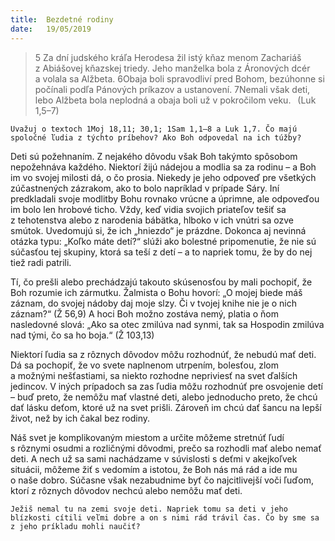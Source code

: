 ```yaml
---
title:  Bezdetné rodiny
date:   19/05/2019
---
```


> <p></p>
> 5 Za dní judského kráľa Herodesa žil istý kňaz menom Zachariáš z Abiášovej kňazskej triedy. Jeho manželka bola z Áronových dcér a volala sa Alžbeta. 6Obaja boli spravodliví pred Bohom, bezúhonne si počínali podľa Pánových príkazov a ustanovení. 7Nemali však deti, lebo Alžbeta bola neplodná a obaja boli už v pokročilom veku.  (Luk 1,5–7)

`Uvažuj o textoch 1Moj 18,11; 30,1; 1Sam 1,1–8 a Luk 1,7. Čo majú spoločné ľudia z týchto príbehov? Ako Boh odpovedal na ich túžby?`

Deti sú požehnaním. Z nejakého dôvodu však Boh takýmto spôsobom nepožehnáva každého. Niektorí žijú nádejou a modlia sa za rodinu – a Boh im vo svojej milosti dá, o čo prosia. Niekedy je jeho odpoveď pre všetkých zúčastnených zázrakom, ako to bolo napríklad v prípade Sáry. Iní predkladali svoje modlitby Bohu rovnako vrúcne a úprimne, ale odpoveďou im bolo len hrobové ticho. Vždy, keď vidia svojich priateľov tešiť sa z tehotenstva alebo z narodenia bábätka, hlboko v ich vnútri sa ozve smútok. Uvedomujú si, že ich „hniezdo“ je prázdne. Dokonca aj nevinná otázka typu: „Koľko máte detí?“ slúži ako bolestné pripomenutie, že nie sú súčasťou tej skupiny, ktorá sa teší z detí – a to  napriek tomu, že by do nej tiež radi patrili.

Tí, čo prešli alebo prechádzajú takouto skúsenosťou by mali pochopiť, že Boh rozumie ich zármutku. Žalmista o Bohu hovorí: „O mojej biede máš záznam, do svojej nádoby daj moje slzy. Či v tvojej knihe nie je o nich záznam?“ (Ž 56,9) A hoci Boh možno zostáva nemý, platia o ňom nasledovné slová: „Ako sa otec zmilúva nad synmi, tak sa Hospodin zmilúva nad tými, čo sa ho boja.“ (Ž 103,13)

Niektorí ľudia sa z rôznych dôvodov môžu rozhodnúť, že nebudú mať deti. Dá sa pochopiť, že vo svete naplnenom utrpením, bolesťou, zlom a možnými nešťastiami, sa niekto rozhodne nepriviesť na svet ďalších jedincov. V iných prípadoch sa zas ľudia môžu rozhodnúť pre osvojenie detí – buď preto, že nemôžu mať vlastné deti, alebo jednoducho preto, že chcú dať lásku deťom, ktoré už na svet prišli. Zároveň im chcú dať šancu na lepší život, než by ich čakal bez rodiny.

Náš svet je komplikovaným miestom a určite môžeme stretnúť ľudí s rôznymi osudmi a rozličnými dôvodmi, prečo sa rozhodli mať alebo nemať deti. A nech už sa sami nachádzame v súvislosti s deťmi v akejkoľvek situácii, môžeme žiť s vedomím a istotou, že Boh nás má rád a ide mu o naše dobro. Súčasne však nezabudnime byť čo najcitlivejší voči ľuďom, ktorí z rôznych dôvodov nechcú alebo nemôžu mať deti.

`Ježiš nemal tu na zemi svoje deti. Napriek tomu sa deti v jeho blízkosti cítili veľmi dobre a on s nimi rád trávil čas. Čo by sme sa z jeho príkladu mohli naučiť?`